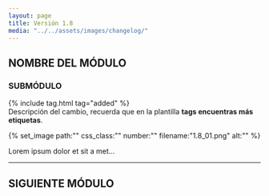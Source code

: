 ```yaml
---
layout: page
title: Versión 1.8
media: "../../assets/images/changelog/"
---
```


## NOMBRE DEL MÓDULO

### SUBMÓDULO

{% include tag.html tag="added" %}  
Descripción del cambio, recuerda que en la plantilla **tags encuentras más etiquetas**.

{% set_image
  path:""
  css_class:""
  number:""
  filename:"1.8_01.png"
  alt:""
%}

Lorem ipsum dolor et sit a met...

---

## SIGUIENTE MÓDULO